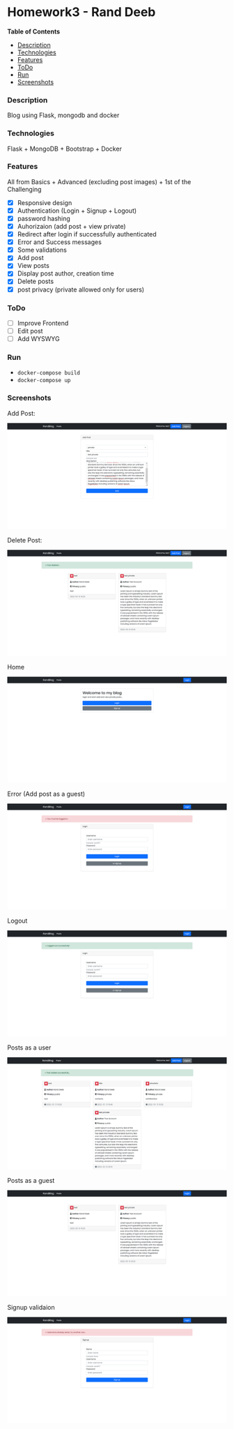 # Homework3 - Rand Deeb
**Table of Contents**
<!--ts-->
   * [Description](#Description)
   * [Technologies](#Technologies)
   * [Features](#Features)
   * [ToDo](#ToDo)
   * [Run](#Run)
   * [Screenshots](#Screenshots)
<!--te-->

### Description
Blog using Flask, mongodb and docker

### Technologies
Flask + MongoDB + Bootstrap + Docker

### Features
All from Basics + Advanced (excluding post images) + 1st of the Challenging

- [x] Responsive design
- [x] Authentication (Login + Signup + Logout)
- [x] password hashing
- [x] Auhorizaion (add post + view private)
- [x] Redirect after login if successfully authenticated
- [x] Error and Success messages
- [x] Some validations
- [x] Add post
- [x] View posts
- [x] Display post author, creation time
- [x] Delete posts 
- [x] post privacy (private allowed only for users)

### ToDo
- [ ] Improve Frontend
- [ ] Edit post
- [ ] Add WYSWYG

### Run
- ```docker-compose build```
- ```docker-compose up```

### Screenshots

Add Post:

![](https://raw.githubusercontent.com/itmo-wad/rand-itmo-wad-HM3/master/screenshots/RandBlog%20-%20Add%20post.png)

Delete Post:

![](https://raw.githubusercontent.com/itmo-wad/rand-itmo-wad-HM3/master/screenshots/RandBlog%20-%20Delete%20Post.png)

Home

![](https://raw.githubusercontent.com/itmo-wad/rand-itmo-wad-HM3/master/screenshots/RandBlog%20-%20Home.png)

Error (Add post as a guest)

![](https://raw.githubusercontent.com/itmo-wad/rand-itmo-wad-HM3/master/screenshots/RandBlog%20-%20Error%20(add%20post%20as%20a%20guest).png)

Logout

![](https://raw.githubusercontent.com/itmo-wad/rand-itmo-wad-HM3/master/screenshots/RandBlog%20-%20Logout.png)

Posts as a user

![](https://raw.githubusercontent.com/itmo-wad/rand-itmo-wad-HM3/master/screenshots/RandBlog%20-%20Posts%20as%20a%20user.png)


Posts as a guest

![](https://raw.githubusercontent.com/itmo-wad/rand-itmo-wad-HM3/master/screenshots/RandBlog%20-%20Posts%20as%20a%20guest.png)

Signup validaion

![](https://raw.githubusercontent.com/itmo-wad/rand-itmo-wad-HM3/master/screenshots/RandBlog%20-%20Signup%20validation.png)
